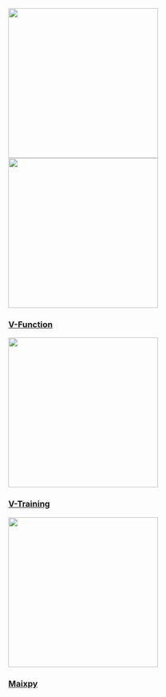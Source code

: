 <div class="platform-box">
  <div class="platform-item" style="overflow:visible;">
    <img src="assets\img\m5stickv_quickstart_cn.webp" width="300px" data-no-zoom>
  </div>
  <div class="platform-item">
    <img src="assets\img\v-function-card.webp" width="300px" data-no-zoom>
    <a href="/#/zh_CN/quick_start/unitv/v_function">
      <h3>V-Function</h3>
      <div class="platform-tag"></div>
    </a>
  </div>
  <div class="platform-item">
    <img src="assets\img\v-training-card.webp" width="300px" data-no-zoom>
    <a href="/#/zh_CN/related_documents/v-training">
      <h3>V-Training</h3>
      <div class="platform-tag"></div>
    </a>
  </div>
  <div class="platform-item">
    <img src="assets\img\maixpy-card.webp" width="300px" data-no-zoom>
    <a href="/#/zh_CN/quick_start/unitv/unitv_quick_start_maixpy">
      <h3>Maixpy</h3>
      <div class="platform-tag"></div>
    </a>
  </div>
</div>
